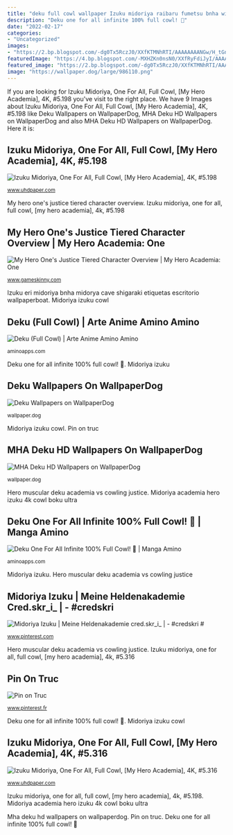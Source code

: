 ```yaml
---
title: "deku full cowl wallpaper Izuku midoriya raibaru fumetsu bnha wikia movimientos"
description: "Deku one for all infinite 100% full cowl! 👊"
date: "2022-02-17"
categories:
- "Uncategorized"
images:
- "https://2.bp.blogspot.com/-dg0Tx5RczJ0/XXfKTMNhRTI/AAAAAAAANGw/H_tGnjpEA4oetZS77DYM-ZSWXGdSWqNPgCLcBGAs/w914-h514-p-k-no-nu/izuku-midoriya-one-for-all-full-cowl-my-hero-academia-uhdpaper.com-4K-5.198-wp.thumbnail.jpg"
featuredImage: "https://4.bp.blogspot.com/-MXHZKn0nsN0/XXfRyFdiJyI/AAAAAAAANOE/QwF47T0RN4okmceOZJSRkYz7zlgzjS1IACLcBGAs/w914-h514-p-k-no-nu/izuku-midoriya-one-for-all-full-cowl-my-hero-academia-uhdpaper.com-4K-5.316-wp.thumbnail.jpg"
featured_image: "https://2.bp.blogspot.com/-dg0Tx5RczJ0/XXfKTMNhRTI/AAAAAAAANGw/H_tGnjpEA4oetZS77DYM-ZSWXGdSWqNPgCLcBGAs/w914-h514-p-k-no-nu/izuku-midoriya-one-for-all-full-cowl-my-hero-academia-uhdpaper.com-4K-5.198-wp.thumbnail.jpg"
image: "https://wallpaper.dog/large/986110.png"
---
```


If you are looking for Izuku Midoriya, One For All, Full Cowl, [My Hero Academia], 4K, #5.198 you've visit to the right place. We have 9 Images about Izuku Midoriya, One For All, Full Cowl, [My Hero Academia], 4K, #5.198 like Deku Wallpapers on WallpaperDog, MHA Deku HD Wallpapers on WallpaperDog and also MHA Deku HD Wallpapers on WallpaperDog. Here it is:

## Izuku Midoriya, One For All, Full Cowl, [My Hero Academia], 4K, #5.198

![Izuku Midoriya, One For All, Full Cowl, [My Hero Academia], 4K, #5.198](https://2.bp.blogspot.com/-dg0Tx5RczJ0/XXfKTMNhRTI/AAAAAAAANGw/H_tGnjpEA4oetZS77DYM-ZSWXGdSWqNPgCLcBGAs/w914-h514-p-k-no-nu/izuku-midoriya-one-for-all-full-cowl-my-hero-academia-uhdpaper.com-4K-5.198-wp.thumbnail.jpg "Midoriya academia hero izuku 4k cowl boku ultra")

<small>www.uhdpaper.com</small>

My hero one&#039;s justice tiered character overview. Izuku midoriya, one for all, full cowl, [my hero academia], 4k, #5.198

## My Hero One&#039;s Justice Tiered Character Overview | My Hero Academia: One

![My Hero One&#039;s Justice Tiered Character Overview | My Hero Academia: One](https://res.cloudinary.com/lmn/image/upload/e_sharpen:100/f_auto,fl_lossy,q_auto/v1/gameskinnyc/m/a/x/maxresdefault-c8cbb.jpg "Izuku midoriya raibaru fumetsu bnha wikia movimientos")

<small>www.gameskinny.com</small>

Izuku eri midoriya bnha midorya cave shigaraki etiquetas escritorio wallpaperboat. Midoriya izuku cowl

## Deku (Full Cowl) | Arte Anime Amino Amino

![Deku (Full Cowl) | Arte Anime Amino Amino](http://pm1.narvii.com/7612/ab2ea746dcfd41c237ccb37e847c0fd53cc648aer1-1280-720v2_uhq.jpg "Deku (full cowl)")

<small>aminoapps.com</small>

Deku one for all infinite 100% full cowl! 👊. Midoriya izuku

## Deku Wallpapers On WallpaperDog

![Deku Wallpapers on WallpaperDog](https://wallpaper.dog/large/986110.png "Deku boku mha izuku midoriya bnha 4k midorya shigaraki wallpaperboat scegli")

<small>wallpaper.dog</small>

Midoriya izuku cowl. Pin on truc

## MHA Deku HD Wallpapers On WallpaperDog

![MHA Deku HD Wallpapers on WallpaperDog](https://wallpaper.dog/large/10931007.png "Midoriya izuku hero")

<small>wallpaper.dog</small>

Hero muscular deku academia vs cowling justice. Midoriya academia hero izuku 4k cowl boku ultra

## Deku One For All Infinite 100% Full Cowl! 👊 | Manga Amino

![Deku One For All Infinite 100% Full Cowl! 👊 | Manga Amino](https://pm1.narvii.com/7442/0630568382a80803036962fbfa8e1d1295908ad0r1-1520-720v2_hq.jpg "Izuku midoriya raibaru fumetsu bnha wikia movimientos")

<small>aminoapps.com</small>

Midoriya izuku. Hero muscular deku academia vs cowling justice

## Midoriya Izuku | Meine Heldenakademie Cred.skr_i_ | - #credskri #

![Midoriya Izuku | Meine Heldenakademie cred.skr_i_ | - #credskri #](https://i.pinimg.com/736x/68/e5/fe/68e5fed70d997554836aff24653928f0.jpg "Deku (full cowl)")

<small>www.pinterest.com</small>

Hero muscular deku academia vs cowling justice. Izuku midoriya, one for all, full cowl, [my hero academia], 4k, #5.316

## Pin On Truc

![Pin on Truc](https://i.pinimg.com/736x/36/b4/b8/36b4b85e5edf22efb4076bdd3f05551d.jpg "Izuku eri midoriya bnha midorya cave shigaraki etiquetas escritorio wallpaperboat")

<small>www.pinterest.fr</small>

Deku one for all infinite 100% full cowl! 👊. Midoriya izuku cowl

## Izuku Midoriya, One For All, Full Cowl, [My Hero Academia], 4K, #5.316

![Izuku Midoriya, One For All, Full Cowl, [My Hero Academia], 4K, #5.316](https://4.bp.blogspot.com/-MXHZKn0nsN0/XXfRyFdiJyI/AAAAAAAANOE/QwF47T0RN4okmceOZJSRkYz7zlgzjS1IACLcBGAs/w914-h514-p-k-no-nu/izuku-midoriya-one-for-all-full-cowl-my-hero-academia-uhdpaper.com-4K-5.316-wp.thumbnail.jpg "Deku boku mha izuku midoriya bnha 4k midorya shigaraki wallpaperboat scegli")

<small>www.uhdpaper.com</small>

Izuku midoriya, one for all, full cowl, [my hero academia], 4k, #5.198. Midoriya academia hero izuku 4k cowl boku ultra

Mha deku hd wallpapers on wallpaperdog. Pin on truc. Deku one for all infinite 100% full cowl! 👊
